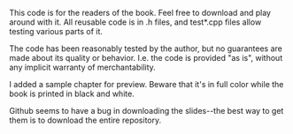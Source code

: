 This code is for the readers of the book. Feel free to download and play around with it. All reusable code is in .h files, and test*.cpp files allow testing various parts of it.

The code has been reasonably tested by the author, but no guarantees are made about its quality or behavior. I.e. the code is provided "as is", without any implicit warranty of merchantability.

I added a sample chapter for preview. Beware that it's in full color while the book is printed in black and white.

Github seems to have a bug in downloading the slides--the best way to get them is to download the entire repository.
